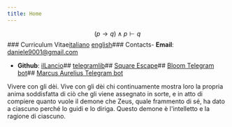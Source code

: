 ```yaml
---
title: Home
---
```

$$
(p \rightarrow q) \land p \vdash q
$$### Curriculum Vitae[italiano](cv_ita.pdf) [english](cv_eng.pdf)### Contacts- **Email**: <daniele9001@gmail.com>
- **Github**: [ilLancio](https://github.com/ilLancio)## [telegramlib](https://pypi.org/project/telegramlib/)## [Square Escape](https://logos-psychagogia.itch.io/square-escape)## [Bloom Telegram bot](https://t.me/BLOOM_chatbot)## [Marcus Aurelius Telegram bot](https://t.me/M_Aurelius_bot)

Vivere con gli dèi. Vive con gli dèi chi continuamente mostra loro la propria anima soddisfatta di ciò che gli viene assegnato in sorte, e in atto di compiere quanto vuole il demone che Zeus, quale frammento di sé, ha dato a ciascuno perché lo guidi e lo diriga. Questo demone è l'intelletto e la ragione di ciascuno.

